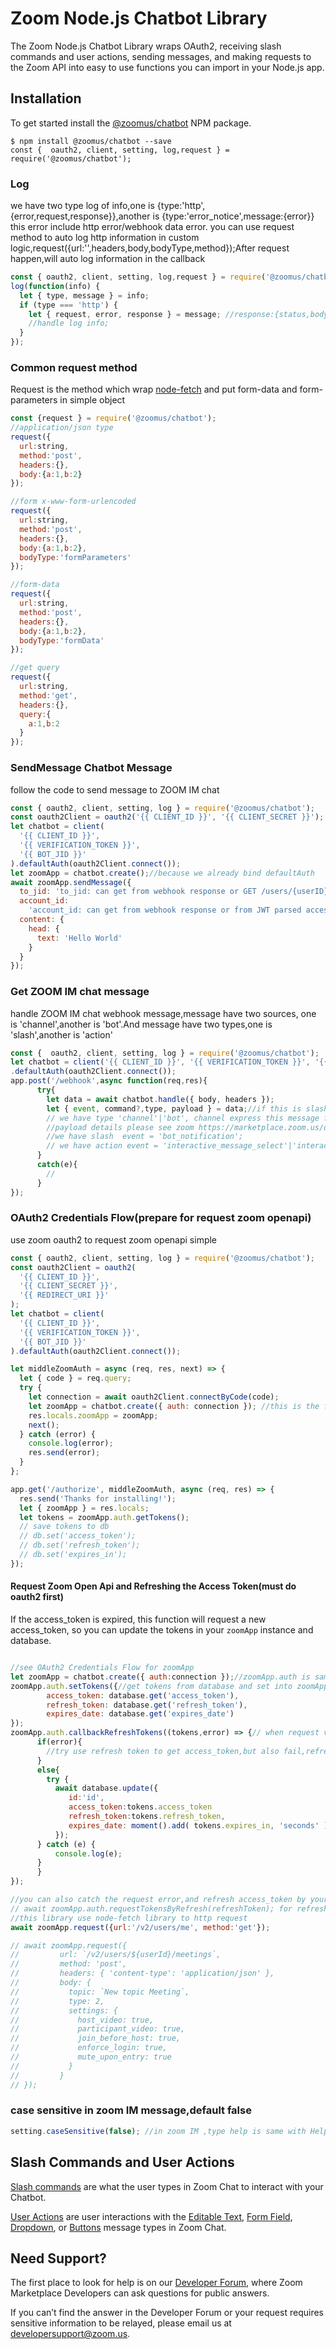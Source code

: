 # Zoom Node.js Chatbot Library

The Zoom Node.js Chatbot Library wraps OAuth2, receiving slash commands and user actions, sending messages, and making requests to the Zoom API into easy to use functions you can import in your Node.js app.

## Installation

To get started install the [@zoomus/chatbot](https://www.npmjs.com/package/@zoomus/chatbot) NPM package.

```
$ npm install @zoomus/chatbot --save
const {  oauth2, client, setting, log,request } = require('@zoomus/chatbot');
```

### Log

we have two type log of info,one is {type:'http',{error,request,response}},another is {type:'error_notice',message:{error}} this error include http error/webhook data error.
you can use request method to auto log http information in custom logic,request({url:'',headers,body,bodyType,method});After request happen,will auto log information in the callback

```js
const { oauth2, client, setting, log,request } = require('@zoomus/chatbot');
log(function(info) {
  let { type, message } = info;
  if (type === 'http') {
    let { request, error, response } = message; //response:{status,body},request:{body,url,headers,method}
    //handle log info;
  }
});
```

### Common request method

Request is the method which wrap [node-fetch](https://www.npmjs.com/package/node-fetch) and put form-data and form-parameters in simple object

```js
const {request } = require('@zoomus/chatbot');
//application/json type
request({
  url:string,
  method:'post',
  headers:{},
  body:{a:1,b:2}
});

//form x-www-form-urlencoded
request({
  url:string,
  method:'post',
  headers:{},
  body:{a:1,b:2},
  bodyType:'formParameters'
});

//form-data 
request({
  url:string,
  method:'post',
  headers:{},
  body:{a:1,b:2},
  bodyType:'formData'
});

//get query
request({
  url:string,
  method:'get',
  headers:{},
  query:{
    a:1,b:2
  }
});

```


### SendMessage Chatbot Message

follow the code to send message to ZOOM IM chat

```js
const { oauth2, client, setting, log } = require('@zoomus/chatbot');
const oauth2Client = oauth2('{{ CLIENT_ID }}', '{{ CLIENT_SECRET }}');
let chatbot = client(
  '{{ CLIENT_ID }}',
  '{{ VERIFICATION_TOKEN }}',
  '{{ BOT_JID }}'
).defaultAuth(oauth2Client.connect());
let zoomApp = chatbot.create();//because we already bind defaultAuth
await zoomApp.sendMessage({
  to_jid: 'to_jid: can get from webhook response or GET /users/{userID}',
  account_id:
    'account_id: can get from webhook response or from JWT parsed access_token or GET /users/{userID}',
  content: {
    head: {
      text: 'Hello World'
    }
  }
});
```

### Get ZOOM IM chat message

handle ZOOM IM chat webhook message,message have two sources, one is 'channel',another is 'bot'.And message have two types,one is 'slash',another is 'action'

```js
const {  oauth2, client, setting, log } = require('@zoomus/chatbot');
let chatbot = client('{{ CLIENT_ID }}', '{{ VERIFICATION_TOKEN }}', '{{ BOT_JID }}')
.defaultAuth(oauth2Client.connect());
app.post('/webhook',async function(req,res){
      try{
        let data = await chatbot.handle({ body, headers });
        let { event, command?,type, payload } = data;//if this is slash from zoom im,just like /help,command will be help
        // we have type 'channel'|'bot', channel express this message from IM channel,bot express this message from the bot which you installed
        //payload details please see zoom https://marketplace.zoom.us/docs/guides/chatbots/customizing-messages/message-with-dropdown
        //we have slash  event = 'bot_notification';
        // we have action event = 'interactive_message_select'|'interactive_message_actions'|'interactive_message_editable'|'interactive_message_fields_editable'
      }
      catch(e){
        //
      }
});

```

### OAuth2 Credentials Flow(prepare for request zoom openapi)

use zoom oauth2 to request zoom openapi simple

```js
const { oauth2, client, setting, log } = require('@zoomus/chatbot');
const oauth2Client = oauth2(
  '{{ CLIENT_ID }}',
  '{{ CLIENT_SECRET }}',
  '{{ REDIRECT_URI }}'
);
let chatbot = client(
  '{{ CLIENT_ID }}',
  '{{ VERIFICATION_TOKEN }}',
  '{{ BOT_JID }}'
).defaultAuth(oauth2Client.connect());

let middleZoomAuth = async (req, res, next) => {
  let { code } = req.query;
  try {
    let connection = await oauth2Client.connectByCode(code);
    let zoomApp = chatbot.create({ auth: connection }); //this is the first store tokens,zoomApp have already inject tokens by connection.you can use zoomApp to request zoom openapi
    res.locals.zoomApp = zoomApp;
    next();
  } catch (error) {
    console.log(error);
    res.send(error);
  }
};

app.get('/authorize', middleZoomAuth, async (req, res) => {
  res.send('Thanks for installing!');
  let { zoomApp } = res.locals;
  let tokens = zoomApp.auth.getTokens();
  // save tokens to db
  // db.set('access_token');
  // db.set('refresh_token');
  // db.set('expires_in');
});
```

#### Request Zoom Open Api and Refreshing the Access Token(must do oauth2 first)

If the access_token is expired, this function will request a new access_token, so you can update the tokens in your `zoomApp` instance and database.

```js

//see OAuth2 Credentials Flow for zoomApp
let zoomApp = chatbot.create({ auth:connection });//zoomApp.auth is same with connection variable
zoomApp.auth.setTokens({//get tokens from database and set into zoomApp
        access_token: database.get('access_token'),
        refresh_token: database.get('refresh_token'),
        expires_date: database.get('expires_date')
});
zoomApp.auth.callbackRefreshTokens((tokens,error) => {// when request v2/users/me fail by accesstoken expired,library will auto use refresh_token for request access_token. After that, this function will be called,you can save new access_token in database. and then will auto call request /v2/users/me again
      if(error){
        //try use refresh token to get access_token,but also fail,refresh token is invalid
      }
      else{
        try {
          await database.update({
             id:'id',
             access_token:tokens.access_token
             refresh_token:tokens.refresh_token,
             expires_date: moment().add( tokens.expires_in, 'seconds' ).format()
          });
      } catch (e) {
          console.log(e);
      }
      }
});

//you can also catch the request error,and refresh access_token by your self.
// await zoomApp.auth.requestTokensByRefresh(refreshToken); for refresh new access_token
//this library use node-fetch library to http request
await zoomApp.request({url:'/v2/users/me', method:'get'});

// await zoomApp.request({
//         url: `/v2/users/${userId}/meetings`,
//         method: 'post',
//         headers: { 'content-type': 'application/json' },
//         body: {
//           topic: `New topic Meeting`,
//           type: 2,
//           settings: {
//             host_video: true,
//             participant_video: true,
//             join_before_host: true,
//             enforce_login: true,
//             mute_upon_entry: true
//           }
//         }
// });

```

### case sensitive in zoom IM message,default false

```js
setting.caseSensitive(false); //in zoom IM ,type help is same with Help
```

## Slash Commands and User Actions

[Slash commands](https://marketplace.zoom.us/docs/guides/chatbots/sending-messages#receive) are what the user types in Zoom Chat to interact with your Chatbot.

[User Actions](https://marketplace.zoom.us/docs/guides/chatbots/sending-messages#user-commands) are user interactions with the [Editable Text](https://marketplace.zoom.us/docs/guides/chatbots/customizing-messages/message-with-editable-text), [Form Field](https://marketplace.zoom.us/docs/guides/chatbots/customizing-messages/message-with-form-field), [Dropdown](https://marketplace.zoom.us/docs/guides/chatbots/customizing-messages/message-with-dropdown), or [Buttons](https://marketplace.zoom.us/docs/guides/chatbots/customizing-messages/message-with-buttons) message types in Zoom Chat.

## Need Support?

The first place to look for help is on our [Developer Forum](https://devforum.zoom.us/), where Zoom Marketplace Developers can ask questions for public answers.

If you can’t find the answer in the Developer Forum or your request requires sensitive information to be relayed, please email us at developersupport@zoom.us.
